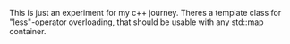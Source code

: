 This is just an experiment for my c++ journey. Theres a template class for "less"-operator overloading, that should be usable with any std::map container.
